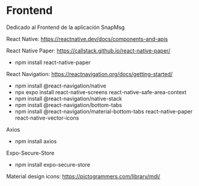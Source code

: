 # Frontend
Dedicado al Frontend de la aplicación SnapMsg

React Native: https://reactnative.dev/docs/components-and-apis

React Native Paper: https://callstack.github.io/react-native-paper/

* npm install react-native-paper


React Navigation: https://reactnavigation.org/docs/getting-started/

* npm install @react-navigation/native
* npx expo install react-native-screens react-native-safe-area-context
* npm install @react-navigation/native-stack
* npm install @react-navigation/bottom-tabs
* npm install @react-navigation/material-bottom-tabs react-native-paper react-native-vector-icons

Axios

* npm install axios

Expo-Secure-Store

* npm install expo-secure-store


Material design icons: https://pictogrammers.com/library/mdi/